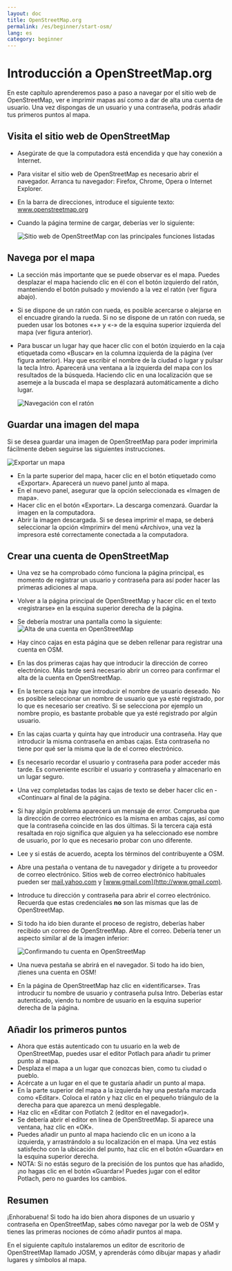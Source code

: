 ```yaml
---
layout: doc
title: OpenStreetMap.org
permalink: /es/beginner/start-osm/
lang: es
category: beginner
---
```


Introducción a OpenStreetMap.org
====================================

En este capítulo aprenderemos paso a paso a navegar por el sitio web de
OpenStreetMap, ver e imprimir mapas así como a dar de alta una cuenta de usuario.
Una vez dispongas de un usuario y una contraseña, podrás añadir tus primeros
puntos al mapa.

Visita el sitio web de OpenStreetMap 
--------------------------------------

-   Asegúrate de que la computadora está encendida y que hay conexión a
    Internet.
-   Para visitar el sitio web de OpenStreetMap es necesario abrir el navegador.
    Arranca tu navegador: Firefox, Chrome, Opera o Internet Explorer.
-   En la barra de direcciones, introduce el siguiente texto:
    www.openstreetmap.org
-   Cuando la página termine de cargar, deberías ver lo siguiente:

    ![Sitio web de OpenStreetMap con las principales funciones listadas][]

Navega por el mapa
-------------------

-   La sección más importante que se puede observar es el mapa. Puedes
    desplazar el mapa haciendo clic en él con el botón izquierdo del ratón,
    manteniendo el botón pulsado y moviendo a la vez el ratón (ver figura
    abajo).
-   Si se dispone de un ratón con rueda, es posible acercarse o alejarse en el
    encuadre girando la rueda. Si no se dispone de un ratón con rueda, se pueden
    usar los botones «+» y «-» de la esquina superior izquierda del mapa 
    (ver figura anterior).
-   Para buscar un lugar hay que hacer clic con el botón izquierdo en la caja
    etiquetada como «Buscar» en la columna izquierda de la página (ver figura
    anterior). Hay que escribir el nombre de la ciudad o lugar y pulsar la tecla
    Intro. Aparecerá una ventana a la izquierda del mapa con los resultados de
    la búsqueda. Haciendo clic en una localización que se asemeje a la buscada
    el mapa se desplazará automáticamente a dicho lugar.

    ![Navegación con el ratón][]

Guardar una imagen del mapa
------------------------------

Si se desea guardar una imagen de OpenStreetMap para poder imprimirla
fácilmente deben seguirse las siguientes instrucciones.

![Exportar un mapa][]

-   En la parte superior del mapa, hacer clic en el botón etiquetado como
    «Exportar». Aparecerá un nuevo panel junto al mapa.
-   En el nuevo panel, asegurar que la opción seleccionada es «Imagen de mapa».
-   Hacer clic en el botón «Exportar». La descarga comenzará. Guardar la imagen
    en la computadora.
-   Abrir la imagen descargada. Si se desea imprimir el mapa, se deberá 
    seleccionar la opción «Imprimir» del menú «Archivo», una vez la impresora
    esté correctamente conectada a la computadora.

Crear una cuenta de OpenStreetMap
-----------------------------------

-   Una vez se ha comprobado cómo funciona la página principal, es momento de
    registrar un usuario y contraseña para así poder hacer las primeras
    adiciones al mapa.
-   Volver a la página principal de OpenStreetMap y hacer clic en el texto
    «registrarse» en la esquina superior derecha de la página.
-   Se debería mostrar una pantalla como la siguiente:
    ![Alta de una cuenta en OpenStreetMap][]
-   Hay cinco cajas en esta página que se deben rellenar para registrar una
    cuenta en OSM.
-   En las dos primeras cajas hay que introducir la dirección de correo
    electrónico. Más tarde será necesario abrir un correo para confirmar el
    alta de la cuenta en OpenStreetMap.
-   En la tercera caja hay que introducir el nombre de usuario deseado. No es
    posible seleccionar un nombre de usuario que ya esté registrado, por lo que
    es necesario ser creativo. Si se selecciona por ejemplo un nombre propio,
    es bastante probable que ya esté registrado por algún usuario.
-   En las cajas cuarta y quinta hay que introducir una contraseña. Hay que
    introducir la misma contraseña en ambas cajas. Esta contraseña no tiene
    por qué ser la misma que la de el correo electrónico.
-   Es necesario recordar el usuario y contraseña para poder acceder más tarde.
    Es conveniente escribir el usuario y contraseña y almacenarlo en un lugar
    seguro.
-   Una vez completadas todas las cajas de texto se deber hacer clic en ­
    «Continuar» al final de la página.
-   Si hay algún problema aparecerá un mensaje de error. Comprueba que la
    dirección de correo electrónico es la misma en ambas cajas, así como que
    la contraseña coincide en las dos últimas. Si la tercera caja está resaltada
    en rojo significa que alguien ya ha seleccionado ese nombre de usuario, por
    lo que es necesario probar con uno diferente.
-   Lee y si estás de acuerdo, acepta los términos del contribuyente a OSM.
-   Abre una pestaña o ventana de tu navegador y dirígete a tu proveedor de
    correo electrónico. Sitios web de correo electrónico habituales pueden ser
    [mail.yahoo.com](http://mail.yahoo.com) y [www.gmail.com](http://www.gmail.com).
-   Introduce tu dirección y contraseña para abrir el correo electrónico.
    Recuerda que estas credenciales __no__ son las mismas que las de
    OpenStreetMap.
-   Si todo ha ido bien durante el proceso de registro, deberías haber recibido
    un correo de OpenStreetMap. Abre el correo. Debería tener un aspecto similar
    al de la imagen inferior:

    ![Confirmando tu cuenta en OpenStreetMap][]

-   Una nueva pestaña se abrirá en el navegador. Si todo ha ido bien, ¡tienes
    una cuenta en OSM!
-   En la página de OpenStreetMap haz clic en «identificarse». Tras introducir
    tu nombre de usuario y contraseña pulsa Intro. Deberías estar autenticado,
    viendo tu nombre de usuario en la esquina superior derecha de la página.

Añadir los primeros puntos
---------------------------

-   Ahora que estás autenticado con tu usuario en la web de OpenStreetMap,
    puedes usar el editor Potlach para añadir tu primer punto al mapa.
-   Desplaza el mapa a un lugar que conozcas bien, como tu ciudad o pueblo.
-   Acércate a un lugar en el que te gustaría añadir un punto al mapa.
-   En la parte superior del mapa a la izquierda hay una pestaña marcada como
    ­«Editar». Coloca el ratón y haz clic en el pequeño triángulo de la derecha
    para que aparezca un menú desplegable.
-   Haz clic en «Editar con Potlatch 2 (editor en el navegador)».
-   Se debería abrir el editor en línea de OpenStreetMap. Si aparece una ventana,
    haz clic en «OK». 
-   Puedes añadir un punto al mapa haciendo clic en un icono a la izquierda, y
    arrastrándolo a su localización en el mapa. Una vez estás satisfecho con la
    ubicación del punto, haz clic en el botón «Guardar» en la esquina superior
    derecha.
-   NOTA: Si no estás seguro de la precisión de los puntos que has añadido,
    ¡no hagas clic en el botón «Guardar»! Puedes jugar con el editor Potlach,
    pero no guardes los cambios.

Resumen
-------

¡Enhorabuena! Si todo ha ido bien ahora dispones de un usuario y contraseña en
OpenStreetMap, sabes cómo navegar por la web de OSM y tienes las primeras
nociones de cómo añadir puntos al mapa.

En el siguiente capítulo instalaremos un editor de escritorio de OpenStreetMap
llamado JOSM, y aprenderás cómo dibujar mapas y añadir lugares y símbolos al 
mapa.

[Sitio web de OpenStreetMap con las principales funciones listadas]: /images/beginner/start_osm_website.es.png
[Navegación con el ratón]: /images/beginner/mouse-navigation.es.png
[Exportar un mapa]: /images/beginner/start_export.es.png
[Alta de una cuenta en OpenStreetMap]: /images/beginner/registering-account.es.png
[Confirmando tu cuenta en OpenStreetMap]: /images/beginner/confirming-account.es.png
